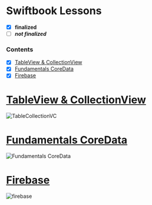 # Swiftbook Lessons
 - [x] **finalized**
 - [ ] ***not finalized***
 
  ### Contents  
- [x] [TableView & CollectionView](#1)
- [x] [Fundamentals CoreData](#2)
- [x] [Firebase](#3)
<a name="1"></a>
# [TableView & CollectionView](https://github.com/mrgsdev/Swiftbook-Lessons/tree/main/TableView%20%26%20Collection%20View)
![TableCollectionVC](https://user-images.githubusercontent.com/107209053/187083781-30a3ef85-b7e0-4419-89a9-6e76b4d85d11.png)
## 
<a name="2"></a>
# [Fundamentals CoreData](https://github.com/mrgsdev/Swiftbook-Lessons/tree/main/Fundamentals%20CoreData%20)
![Fundamentals CoreData ](https://user-images.githubusercontent.com/107209053/187420152-62a714ac-6c48-407b-811f-01a054a888e2.png)
## 
<a name="3"></a>
# [Firebase](https://github.com/mrgsdev/Swiftbook-Lessons/tree/main/Firebase/FirebaseApp) 
![firebase](https://user-images.githubusercontent.com/107209053/189529110-8f0bebf0-a18a-4880-a16c-dea66a06fd17.png)
## 
